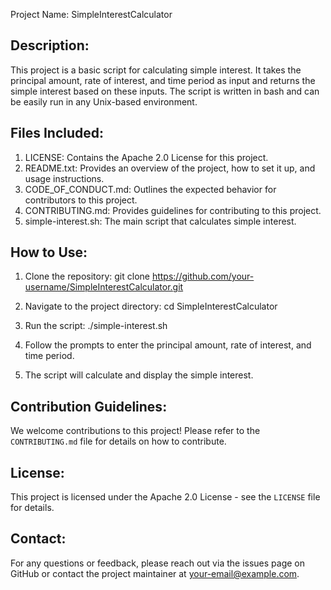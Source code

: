 Project Name: SimpleInterestCalculator

Description:
---------------
This project is a basic script for calculating simple interest. It takes the principal amount, rate of interest, and time period as input and returns the simple interest based on these inputs. The script is written in bash and can be easily run in any Unix-based environment.

Files Included:
---------------
1. LICENSE: Contains the Apache 2.0 License for this project.
2. README.txt: Provides an overview of the project, how to set it up, and usage instructions.
3. CODE_OF_CONDUCT.md: Outlines the expected behavior for contributors to this project.
4. CONTRIBUTING.md: Provides guidelines for contributing to this project.
5. simple-interest.sh: The main script that calculates simple interest.

How to Use:
-----------
1. Clone the repository:
   git clone https://github.com/your-username/SimpleInterestCalculator.git

2. Navigate to the project directory:
   cd SimpleInterestCalculator

3. Run the script:
   ./simple-interest.sh

4. Follow the prompts to enter the principal amount, rate of interest, and time period.

5. The script will calculate and display the simple interest.

Contribution Guidelines:
-------------------------
We welcome contributions to this project! Please refer to the `CONTRIBUTING.md` file for details on how to contribute.

License:
--------
This project is licensed under the Apache 2.0 License - see the `LICENSE` file for details.

Contact:
--------
For any questions or feedback, please reach out via the issues page on GitHub or contact the project maintainer at your-email@example.com.
